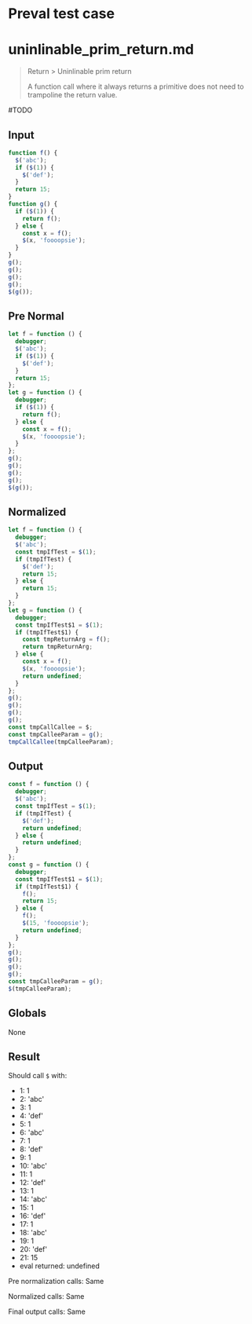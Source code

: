 # Preval test case

# uninlinable_prim_return.md

> Return > Uninlinable prim return
>
> A function call where it always returns a primitive does not need to trampoline the return value.

#TODO

## Input

`````js filename=intro
function f() {
  $('abc');
  if ($(1)) {
    $('def');
  }
  return 15;
}
function g() {
  if ($(1)) {
    return f();
  } else {
    const x = f();
    $(x, 'foooopsie');
  }
}
g();
g();
g();
g();
$(g());
`````

## Pre Normal

`````js filename=intro
let f = function () {
  debugger;
  $('abc');
  if ($(1)) {
    $('def');
  }
  return 15;
};
let g = function () {
  debugger;
  if ($(1)) {
    return f();
  } else {
    const x = f();
    $(x, 'foooopsie');
  }
};
g();
g();
g();
g();
$(g());
`````

## Normalized

`````js filename=intro
let f = function () {
  debugger;
  $('abc');
  const tmpIfTest = $(1);
  if (tmpIfTest) {
    $('def');
    return 15;
  } else {
    return 15;
  }
};
let g = function () {
  debugger;
  const tmpIfTest$1 = $(1);
  if (tmpIfTest$1) {
    const tmpReturnArg = f();
    return tmpReturnArg;
  } else {
    const x = f();
    $(x, 'foooopsie');
    return undefined;
  }
};
g();
g();
g();
g();
const tmpCallCallee = $;
const tmpCalleeParam = g();
tmpCallCallee(tmpCalleeParam);
`````

## Output

`````js filename=intro
const f = function () {
  debugger;
  $('abc');
  const tmpIfTest = $(1);
  if (tmpIfTest) {
    $('def');
    return undefined;
  } else {
    return undefined;
  }
};
const g = function () {
  debugger;
  const tmpIfTest$1 = $(1);
  if (tmpIfTest$1) {
    f();
    return 15;
  } else {
    f();
    $(15, 'foooopsie');
    return undefined;
  }
};
g();
g();
g();
g();
const tmpCalleeParam = g();
$(tmpCalleeParam);
`````

## Globals

None

## Result

Should call `$` with:
 - 1: 1
 - 2: 'abc'
 - 3: 1
 - 4: 'def'
 - 5: 1
 - 6: 'abc'
 - 7: 1
 - 8: 'def'
 - 9: 1
 - 10: 'abc'
 - 11: 1
 - 12: 'def'
 - 13: 1
 - 14: 'abc'
 - 15: 1
 - 16: 'def'
 - 17: 1
 - 18: 'abc'
 - 19: 1
 - 20: 'def'
 - 21: 15
 - eval returned: undefined

Pre normalization calls: Same

Normalized calls: Same

Final output calls: Same
